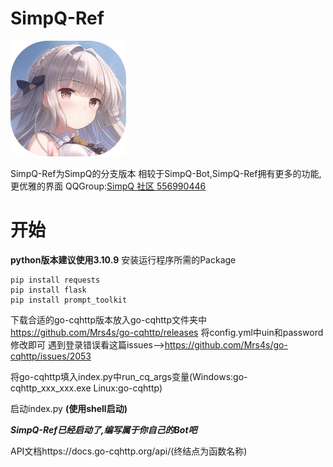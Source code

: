 # SimpQ-Ref
![LOGO](https://github.com/CNlongY-Py/SimpQ-Bot/blob/main/doc/LOGO23-4.png)

SimpQ-Ref为SimpQ的分支版本
相较于SimpQ-Bot,SimpQ-Ref拥有更多的功能,更优雅的界面
QQGroup:[SimpQ 社区 556990446](https://qm.qq.com/cgi-bin/qm/qr?k=d5jHYYrg1XkSwuvItCCWfWxcALOxqAeM&jump_from=webapi&authKey=Qtw/AoANvNmCcSeSH9IqafXqbToZRE5aFuUtZuWJpKMmVaALfw2P9zp8orX6czjZ)

# 开始
**python版本建议使用3.10.9**
安装运行程序所需的Package
```
pip install requests
pip install flask
pip install prompt_toolkit
```

下载合适的go-cqhttp版本放入go-cqhttp文件夹中
https://github.com/Mrs4s/go-cqhttp/releases
将config.yml中uin和password修改即可
遇到登录错误看这篇issues-->https://github.com/Mrs4s/go-cqhttp/issues/2053

将go-cqhttp填入index.py中run_cq_args变量(Windows:go-cqhttp_xxx_xxx.exe Linux:go-cqhttp)

启动index.py **(使用shell启动)**

***SimpQ-Ref已经启动了,编写属于你自己的Bot吧***

API文档https://docs.go-cqhttp.org/api/(终结点为函数名称)
